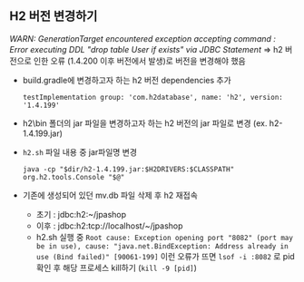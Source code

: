 ## H2 버전 변경하기

*WARN: GenerationTarget encountered exception accepting command : Error executing DDL "drop table User if exists" via JDBC Statement*
⇒ h2 버전으로 인한 오류 (1.4.200 이후 버전에서 발생)로 버전을 변경해야 했음

- build.gradle에 변경하고자 하는 h2 버전 dependencies 추가
    
    `testImplementation group: 'com.h2database', name: 'h2', version: '1.4.199'`  
    
- h2\bin 폴더의 jar 파일을 변경하고자 하는 h2 버전의 jar 파일로 변경 (ex. h2-1.4.199.jar)
- `h2.sh` 파일 내용 중 jar파일명 변경
    
    ```
    java -cp "$dir/h2-1.4.199.jar:$H2DRIVERS:$CLASSPATH" org.h2.tools.Console "$@"
    ```
    

- 기존에 생성되어 있던 mv.db 파일 삭제 후 h2 재접속
    - 초기 : jdbc:h2:~/jpashop
    - 이후 : jdbc:h2:tcp://localhost/~/jpashop
    - h2.sh 실행 중 `Root cause: Exception opening port "8082" (port may be in use), cause: "java.net.BindException: Address already in use (Bind failed)" [90061-199]` 이런 오류가 뜨면 `lsof -i :8082`  로 pid 확인 후 해당 프로세스 kill하기 (`kill -9 [pid]`)
